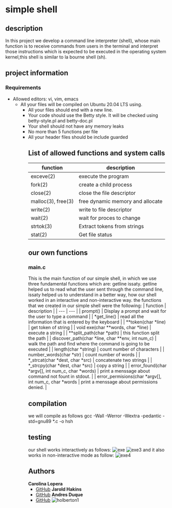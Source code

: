 # simple shell
## description
In this project we develop a command line interpreter (shell), whose main function is to receive commands from users in the terminal and interpret those instructions which is expected to be executed in the operating system kernel,this shell is similar to la bourne shell (sh).
## project information
### Requirements
 * Allowed editors: vi, vim, emacs
   * All your files will be compiled on Ubuntu 20.04 LTS using.
     * All your files should end with a new line.
     * Your code should use the Betty style. It will be checked using betty-style.pl and betty-doc.pl
     * Your shell should not have any memory leaks
     * No more than 5 functions per file
     * All your header files should be include guarded
       ## List of allowed functions and system calls
       | function | description |
       | --- | --- |
       | exceve(2) |  execute the program |
       | fork(2) | create a child process |
       | close(2) | close the file descriptor |
       |  malloc(3), free(3) | free dynamic memory and allocate |
       |  write(2) | write to file descriptor |
       | wait(2) | wait for proces to change |
       | strtok(3) | Extract tokens from strings |
       | stat(2) | Get file status |
       ## our own functions
       ### main.c
       This is the main function of our simple shell, in which we use three fundamental functions which are: getline issaty.
       getline helped us to read what the user sent through the command line, issaty helped us to understand in a better way, how our shell worked in an interactive and non-interactive way.
       the functions that we created in our simple shell were the following:
       | function | description |
       | --- | --- |
       | prompt() | Display a prompt and wait for the user to type a command |
       | *get_line() | read all the information that is entered by the keyboard |
       | **token(char *line) | get token of string |
       | void exe(char **words, char *line) | execute a string |
       | **split_path(char *path) | this function split the path  |
       | discover_path(char *line, char **env, int num_c) | walk the path and find where the command is going to be executed |
       | length(char *string) | count number of characters |
       | number_words(char *str) | count number of words |
       | *_strcat(char *dest, char *src) | concatenate two strings |
       | *_strcpy(char *dest, char *src) | copy a string |
       | error_found(char *argv[], int num_c, char *words) | print a menssage about command not fount in stdout. |
       | error_permisions(char *argv[], int num_c, char *words | print a menssage about permissions denied. |
       ## compilation
       we will compile as follows
       gcc -Wall -Werror -Wextra -pedantic -std=gnu89 *.c -o hsh
       ## testing
       our shell works interactively as follows:
       ![exe](https://user-images.githubusercontent.com/85572579/130726248-482e16c7-b606-4259-8af0-4a2517c435f1.png)
       ![exe3](https://user-images.githubusercontent.com/85572579/130729120-997e151b-3b49-43cb-9ff1-6528fb190f3e.png)
       and it also works in non-interactive mode as follow:
       ![exe4](https://user-images.githubusercontent.com/85572579/130832781-4588c364-74ef-4c1d-b1d6-5f1c7a167e5c.png)
       ## Authors
       **Carolina Lopera**
       * [GitHub](https://github.com/CarolinaLopera)
       **Jarold Hakins**
       * [GitHub](https://github.com/jaroldhakins)
       **Andres Duque**
       * [GitHub](https://github.com/totod8)
       ![holberton1](https://user-images.githubusercontent.com/85572579/130709393-dc415475-4e34-4c6a-bc4e-ea10d448003e.png)